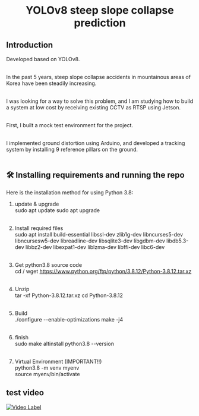 <h1 align="center">YOLOv8 steep slope collapse prediction</h1>

## Introduction
Developed based on YOLOv8.<br><br>

In the past 5 years, steep slope collapse accidents in mountainous areas of Korea have been steadily increasing.<br><br>

I was looking for a way to solve this problem,
and I am studying how to build a system at low cost by receiving existing CCTV as RTSP using Jetson.<br><br>

First, I built a mock test environment for the project.<br><br>

I implemented ground distortion using Arduino, and developed a tracking system by installing 9 reference pillars on the ground.<br><br>




## :hammer_and_wrench: Installing requirements and running the repo
Here is the installation method for using Python 3.8:

1. update & upgrade<br>
sudo apt update
sudo apt upgrade<br><br>

2. Install required files<br>
sudo apt install build-essential libssl-dev zlib1g-dev libncurses5-dev libncursesw5-dev libreadline-dev libsqlite3-dev libgdbm-dev libdb5.3-dev libbz2-dev libexpat1-dev liblzma-dev libffi-dev libc6-dev<br><br>

3. Get python3.8 source code<br>
cd /
wget https://www.python.org/ftp/python/3.8.12/Python-3.8.12.tar.xz<br><br>

4. Unzip<br>
tar -xf Python-3.8.12.tar.xz
cd Python-3.8.12<br><br>

5. Build<br>
./configure --enable-optimizations
make -j4<br><br>

6. finish<br>
sudo make altinstall
python3.8 --version<br><br>

7. Virtual Environment (IMPORTANT!!)<br>
python3.8 -m venv myenv                                     
source myenv/bin/activate


## test video
[![Video Label](http://img.youtube.com/vi/V2voj8zEly8/0.jpg)](https://youtu.be/V2voj8zEly8)
